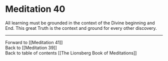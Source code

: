 # Meditation 40

All learning must be grounded in the context of the Divine beginning and End. This great Truth is the context and ground for every other discovery. 

___

Forward to [[Meditation 41]]  
Back to [[Meditation 39]]  
Back to table of contents [[The Lionsberg Book of Meditations]]  